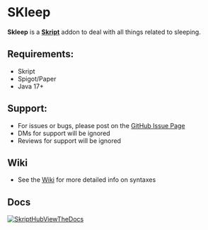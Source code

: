 # SKleep
**Skleep** is a [**Skript**](https://github.com/SkriptLang/Skript) addon to deal with all things related to sleeping. 

## Requirements:
- Skript
- Spigot/Paper
- Java 17+

## Support:
- For issues or bugs, please post on the [GitHub Issue Page](https://github.com/sleepyylol/SKleep/issues)
- DMs for support will be ignored
- Reviews for support will be ignored

## Wiki
- See the [Wiki](https://github.com/sleepyylol/SKleep/wiki/Wiki) for more detailed info on syntaxes

## Docs
[![SkriptHubViewTheDocs](http://skripthub.net/static/addon/ViewTheDocsButton.png)](https://skripthub.net/docs/?addon=SKleep)
